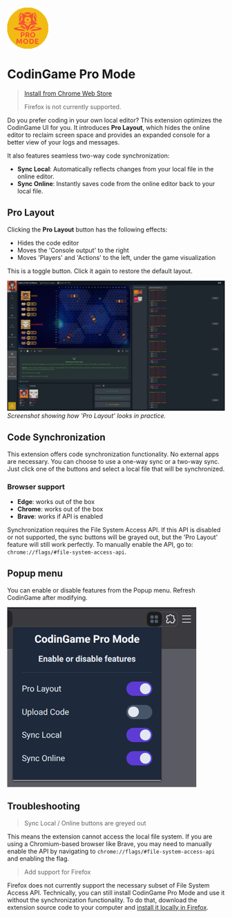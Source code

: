 ![icon](icons/icon96.png)

# CodinGame Pro Mode

> [Install from Chrome Web Store](https://chromewebstore.google.com/detail/fleeplnobejocpmlphmbhlnhnimoglpa)
>
> Firefox is not currently supported.


Do you prefer coding in your own local editor? This extension optimizes the CodinGame UI for you. It introduces **Pro Layout**, which hides the online editor to reclaim screen space and provides an expanded console for a better view of your logs and messages.

It also features seamless two-way code synchronization:

- **Sync Local**: Automatically reflects changes from your local file in the online editor.
- **Sync Online**: Instantly saves code from the online editor back to your local file.

## Pro Layout

Clicking the **Pro Layout** button has the following effects:

* Hides the code editor
* Moves the 'Console output' to the right
* Moves 'Players' and 'Actions' to the left, under the game visualization

This is a toggle button. Click it again to restore the default layout.

![screenshot](images/screenshot.png)
*Screenshot showing how 'Pro Layout' looks in practice.*

## Code Synchronization

This extension offers code synchronization functionality. No external apps are necessary. You can choose to use a one-way sync or a two-way sync. Just click one of the buttons and select a local file that will be synchronized.

### Browser support

* **Edge**: works out of the box
* **Chrome**: works out of the box
* **Brave**: works if API is enabled

Synchronization requires the File System Access API. If this API is disabled or not supported, the sync buttons will be grayed out, but the 'Pro Layout' feature will still work perfectly. To manually enable the API, go to: `chrome://flags/#file-system-access-api`.

## Popup menu

You can enable or disable features from the Popup menu. Refresh CodinGame after modifying.

![popup](images/popup.png)

## Troubleshooting

> Sync Local / Online buttons are greyed out

This means the extension cannot access the local file system. If you are using a Chromium-based browser like Brave, you may need to manually enable the API by navigating to `chrome://flags/#file-system-access-api` and enabling the flag.


> Add support for Firefox

Firefox does not currently support the necessary subset of File System Access API. Technically, you can still install CodinGame Pro Mode and use it without the synchronization functionality. To do that, download the extension source code to your computer and [install it locally in Firefox](https://extensionworkshop.com/documentation/develop/temporary-installation-in-firefox).
